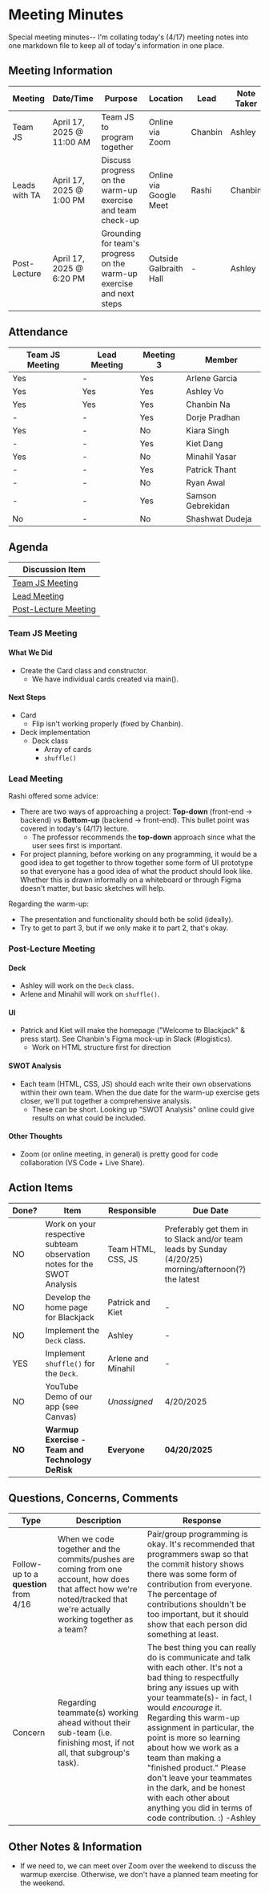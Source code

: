 # Meeting Minutes
Special meeting minutes-- I'm collating today's (4/17) meeting notes into one markdown file to keep all of today's information in one place. 

## Meeting Information
| Meeting | Date/Time | Purpose | Location | Lead | Note Taker |
| ---- | ---- | ---- | ---- | ---- | ---- |
| Team JS | April 17, 2025 @ 11:00 AM | Team JS to program together  | Online via Zoom | Chanbin | Ashley | 
| Leads with TA | April 17, 2025 @ 1:00 PM | Discuss progress on the warm-up exercise and team check-up | Online via Google Meet | Rashi | Chanbin | 
| Post-Lecture | April 17, 2025 @ 6:20 PM | Grounding for team's progress on the warm-up exercise and next steps | Outside Galbraith Hall | - | Ashley | 


## Attendance
| Team JS Meeting | Lead Meeting | Meeting 3 | Member |
| ---- | ---- | ---- | ---- |
| Yes | -   | Yes | Arlene Garcia |
| Yes | Yes | Yes | Ashley Vo |
| Yes | Yes | Yes | Chanbin Na |
| -   | -   | Yes | Dorje Pradhan |
| Yes | -   | No  | Kiara Singh | 
| -   | -   | Yes | Kiet Dang |
| Yes | -   | No  | Minahil Yasar |
| -   | -   | Yes | Patrick Thant |
| -   | -   | No  | Ryan Awal | 
| -   | -   | Yes | Samson Gebrekidan |
| No  | -   | No  | Shashwat Dudeja |

## Agenda
| Discussion Item |
| ---- |
| [Team JS Meeting](#team-js-meeting) |
| [Lead Meeting](#lead-meeting) |
| [Post-Lecture Meeting](#post-lecture-meeting) |

### Team JS Meeting

#### What We Did
- Create the Card class and constructor.
  - We have individual cards created via main().

#### Next Steps
- Card 
  - Flip isn't working properly (fixed by Chanbin).
- Deck implementation
  - Deck class 
    - Array of cards 
    - `shuffle()`

### Lead Meeting
Rashi offered some advice:
- There are two ways of approaching a project: **Top-down**  (front-end -> backend) vs **Bottom-up** (backend -> front-end). This bullet point was covered in today's (4/17) lecture.
  - The professor recommends the **top-down** approach since what the user sees first is important.
- For project planning, before working on any programming, it would be a good idea to get together to throw together some form of UI prototype so that everyone has a good idea of what the product should look like. Whether this is drawn informally on a whiteboard or through Figma doesn't matter, but basic sketches will help.

Regarding the warm-up:
- The presentation and functionality should both be solid (ideally).
- Try to get to part 3, but if we only make it to part 2, that's okay.

### Post-Lecture Meeting

#### Deck
- Ashley will work on the `Deck` class.
- Arlene and Minahil will work on `shuffle()`. 

#### UI
- Patrick and Kiet will make the homepage ("Welcome to Blackjack" & press start). See Chanbin's Figma mock-up in Slack (#logistics).
  - Work on HTML structure first for direction

#### SWOT Analysis
- Each team (HTML, CSS, JS) should each write their own observations within their own team. When the due date for the warm-up exercise gets closer, we'll put together a comprehensive analysis.
  - These can be short. Looking up "SWOT Analysis" online could give results on what could be included.

#### Other Thoughts
- Zoom (or online meeting, in general) is pretty good for code collaboration (VS Code + Live Share).

## Action Items
| Done? | Item | Responsible | Due Date |
| ----  | ---- | ----        | ----     |
| NO | Work on your respective subteam observation notes for the SWOT Analysis | Team HTML, CSS, JS | Preferably get them in to Slack and/or team leads by Sunday (4/20/25) morning/afternoon(?) the latest |
| NO | Develop the home page for Blackjack | Patrick and Kiet | - |
| NO | Implement the `Deck` class. | Ashley | - |
| YES | Implement `shuffle()` for the `Deck`. | Arlene and Minahil | - |
| NO | YouTube Demo of our app (see Canvas) | *Unassigned* | 4/20/2025 |
| **NO** | **Warmup Exercise - Team and Technology DeRisk** | **Everyone** | **04/20/2025** |

## Questions, Concerns, Comments
| Type | Description | Response |
| ---- | ---- | ---- |
| Follow-up to a **question** from 4/16| When we code together and the commits/pushes are coming from one account, how does that affect how we're noted/tracked that we're actually working together as a team?	 | Pair/group programming is okay. It's recommended that programmers swap so that the commit history shows there was some form of contribution from everyone. The percentage of contributions shouldn't be too important, but it should show that each person did something at least. |
| Concern | Regarding teammate(s) working ahead without their sub-team (i.e. finishing most, if not all, that subgroup's task). | The best thing you can really do is communicate and talk with each other. It's not a bad thing to respectfully bring any issues up with your teammate(s)- in fact, I would *encourage* it. Regarding this warm-up assignment in particular, the point is more so learning about how we work as a team than making a "finished product." Please don't leave your teammates in the dark, and be honest with each other about anything you did in terms of code contribution. :) -Ashley |

## Other Notes & Information
- If we need to, we can meet over Zoom over the weekend to discuss the warmup exercise. Otherwise, we don't have a planned team meeting for the weekend.
